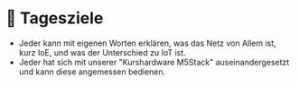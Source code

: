 # 🏁 Tagesziele

* Jeder kann mit eigenen Worten erklären, was das Netz von Allem ist, kurz IoE, und was der Unterschied zu IoT ist.
* Jeder hat sich mit unserer "Kurshardware M5Stack" auseinandergesetzt und kann diese angemessen bedienen.
